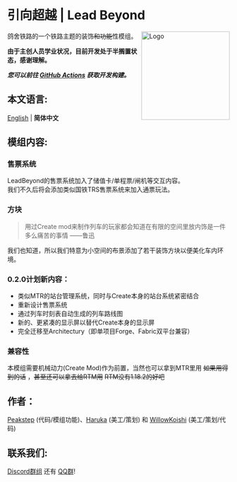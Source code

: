 # 引向超越 | Lead Beyond

鸽舍铁路的一个铁路主题的装饰~~和功能~~性模组。
<img src="src/main/resources/icon.png" width = "200" height = "200" alt="Logo" align=right />

**由于主创人员学业状况，目前开发处于半搁置状态，感谢理解。**

***您可以前往 [GitHub Actions](https://github.com/DoveCotMC/LeadBeyond/actions) 获取开发构建。***

## 本文语言:
[English](README_EN.md) | **简体中文**

## 模组内容:
### 售票系统
LeadBeyond的售票系统加入了储值卡/单程票/闸机等交互内容。  
我们不久后将会添加类似国铁TRS售票系统来加入通票玩法。
### 方块
> 用过Create mod来制作列车的玩家都会知道在有限的空间里放内饰是一件多么痛苦的事情  ——鲁迅

我们也知道，所以我们特意为小空间的布景添加了若干装饰方块以便美化车内环境。

### 0.2.0计划新内容：
- 类似MTR的站台管理系统，同时与Create本身的站台系统紧密结合
- 重新设计售票系统
- 通过列车时刻表自动生成的列车路线图
- 新的、更紧凑的显示屏以替代Create本身的显示屏
- 完全迁移至Architectury（即单项目Forge、Fabric双平台兼容）

### 兼容性
本模组需要机械动力(Create Mod)作为前置，当然也可以拿到MTR里用 ~~如果用得到的话~~ ，~~甚至还可以拿去给RTM用~~ ~~RTM没有1.18.2的好吧~~
## 作者：
[Peakstep](https://github.com/pkstDev) (代码/模组功能)、[Haruka](https://github.com/radekemia) (美工/策划) 和 [WillowKoishi](https://github.com/WillowKoishi) (美工/策划/代码)
## 联系我们:
[Discord群组](https://discord.gg/HnWwDprPSr) 还有 [QQ群](https://jq.qq.com/?_wv=1027&k=QCpaGWUY)!
